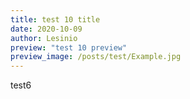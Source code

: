 ```yaml
---
title: test 10 title
date: 2020-10-09
author: Lesinio
preview: "test 10 preview"
preview_image: /posts/test/Example.jpg
---
```


<p>test6</p>
